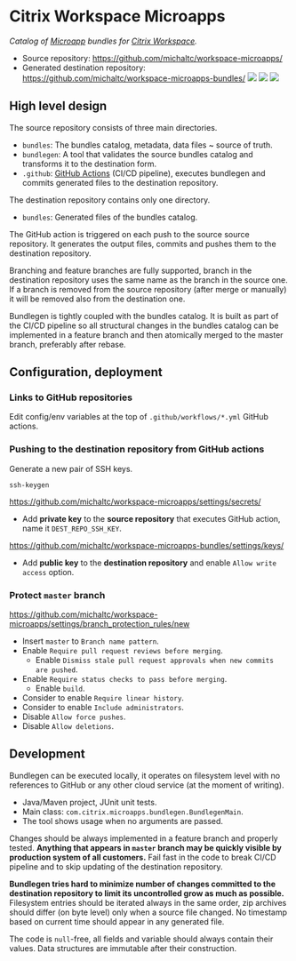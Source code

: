 Citrix Workspace Microapps
==========================

*Catalog of [Microapp][microapps] bundles for [Citrix Workspace][workspace].*

- Source repository: https://github.com/michaltc/workspace-microapps/
- Generated destination repository: https://github.com/michaltc/workspace-microapps-bundles/
![](https://github.com/gosp/workspace-microapps-test/workflows/Validate%20Process/badge.svg)
![](https://github.com/gosp/workspace-microapps-test/workflows/Prepare%20bundles/badge.svg)
![](https://github.com/gosp/workspace-microapps-test/workflows/Delete%20obsolete%20branches/badge.svg)


High level design
-----------------

The source repository consists of three main directories.

- `bundles`: The bundles catalog, metadata, data files ~ source of truth.
- `bundlegen`: A tool that validates the source bundles catalog and transforms it to the destination form.
- `.github`: [GitHub Actions][github-actions] (CI/CD pipeline), executes bundlegen and commits generated files
to the destination repository.

The destination repository contains only one directory.

- `bundles`: Generated files of the bundles catalog.

The GitHub action is triggered on each push to the source source repository. It generates the output files, commits
and pushes them to the destination repository.

Branching and feature branches are fully supported, branch in the destination repository uses the same name as the
branch in the source one. If a branch is removed from the source repository (after merge or manually) it will be removed
also from the destination one.

Bundlegen is tightly coupled with the bundles catalog. It is built as part of the CI/CD pipeline so all structural
changes in the bundles catalog can be implemented in a feature branch and then atomically merged to the master branch,
preferably after rebase.


Configuration, deployment
-------------------------

### Links to GitHub repositories

Edit config/env variables at the top of `.github/workflows/*.yml` GitHub actions.


### Pushing to the destination repository from GitHub actions

Generate a new pair of SSH keys.

    ssh-keygen

https://github.com/michaltc/workspace-microapps/settings/secrets/

- Add **private key** to the **source repository** that executes GitHub action, name it `DEST_REPO_SSH_KEY`.

https://github.com/michaltc/workspace-microapps-bundles/settings/keys/

- Add **public key** to the **destination repository** and enable `Allow write access` option.


### Protect `master` branch

https://github.com/michaltc/workspace-microapps/settings/branch_protection_rules/new

- Insert `master` to `Branch name pattern`.
- Enable `Require pull request reviews before merging`.
    - Enable `Dismiss stale pull request approvals when new commits are pushed`.
- Enable `Require status checks to pass before merging`.
    - Enable `build`.
- Consider to enable `Require linear history`.
- Consider to enable `Include administrators`.
- Disable `Allow force pushes`.
- Disable `Allow deletions`.


Development
-----------

Bundlegen can be executed locally, it operates on filesystem level with no references to GitHub or any other
cloud service (at the moment of writing).

- Java/Maven project, JUnit unit tests.
- Main class: `com.citrix.microapps.bundlegen.BundlegenMain`.
- The tool shows usage when no arguments are passed.

Changes should be always implemented in a feature branch and properly tested. **Anything that appears in `master` branch
may be quickly visible by production system of all customers.** Fail fast in the code to break CI/CD pipeline and to
skip updating of the destination repository.

**Bundlegen tries hard to minimize number of changes committed to the destination repository to limit its uncontrolled
grow as much as possible.** Filesystem entries should be iterated always in the same order, zip archives should differ
(on byte level) only when a source file changed. No timestamp based on current time should appear in any generated file.

The code is `null`-free, all fields and variable should always contain their values. Data structures are immutable after
their construction.


[workspace]: https://www.citrix.com/products/citrix-workspace/
[microapps]: https://www.citrix.com/digital-workspace/microapps.html
[github-actions]: https://help.github.com/en/actions/automating-your-workflow-with-github-actions
